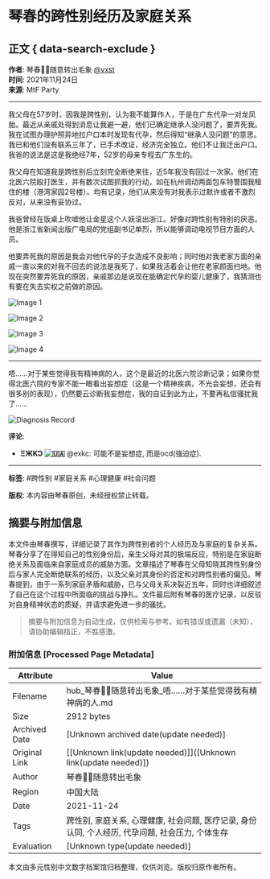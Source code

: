 # 琴春的跨性别经历及家庭关系

## 正文 { data-search-exclude }


**作者**: 琴春🏳️‍⚧️随意转出毛象 [@vxst](https://hub.mtf.party/@vxst)  
**时间**: 2021年11月24日  
**来源**: MtF Party  

---

我父母在57岁时，因我是跨性别，认为我不能算作人，于是在广东代孕一对龙凤胎。最近从亲戚处得到消息让我避一避，他们已确定继承人没问题了，要弄死我。我在试图办理护照异地拉户口本时发现有代孕，然后得知“继承人没问题”的意思。我已和他们没有联系三年了，已手术改证，经济完全独立。他们不让我迁出户口。我爸的说法是这是我绝经7年，52岁的母亲专程去广东生的。

我父母在知道我是跨性别后立刻完全断绝来往，近5年我没有回过一次家。他们在北医六院殴打医生，并有数次试图抓我的行动，如在杭州调动两面包车特警围我租住的楼（港湾家园2号楼）。均有记录，他们从来没有对我表示过默许或者不激烈反对，从来没有妥协过。

我爸曾经在饭桌上吹嘘他让金星这个人妖滚出浙江。好像对跨性别有特别的厌恶。他是浙江省新闻出版广电局的党组副书记单烈，所以能够调动电视节目方面的人员。

他要弄死我的原因是我会对他代孕的子女造成不良影响；同时他对我老家方面的亲戚一直以来的对我不回去的说法是我死了，如果我活着会让他在老家颜面扫地。他现在突然要弄死我的原因，亲戚那边是说现在能确定代孕的婴儿健康了，我猜测也有要在失去实权之前做的原因。

![Image 1](https://images.mtf.party/media_attachments/files/107/330/701/397/460/423/original/fb45666f873af4eb.png)

![Image 2](https://images.mtf.party/media_attachments/files/107/330/701/522/262/874/original/0e87548d0597c3f2.png)

![Image 3](https://images.mtf.party/media_attachments/files/107/330/701/641/152/671/original/3ac33916b0b09bc9.png)

![Image 4](https://images.mtf.party/media_attachments/files/107/330/701/737/147/860/original/dcbfdc146ca52f1d.jpeg)

---

唔……对于某些觉得我有精神病的人，这个是最近的北医六院诊断记录；如果你觉得北医六院的专家不能一眼看出妄想症（这是一个精神疾病，不光会妄想，还会有很多别的表现），仍然要云诊断我妄想症，我的自证到此为止，不要再私信骚扰我了……

![Diagnosis Record](https://images.mtf.party/media_attachments/files/107/387/560/160/259/629/original/0ead4ec65aac4ecb.jpeg)

**评论**: 

- **ΞЖKƆ ![🇺🇦](/emoji/1f1fa-1f1e6.svg)** @exkc: 可能不是妄想症, 而是ocd(強迫症).

---

**标签**: #跨性别 #家庭关系 #心理健康 #社会问题

**版权**: 本内容由琴春原创，未经授权禁止转载。
<!-- tcd_original_link https://hub.mtf.party/@vxst/107387560220081998 -->


## 摘要与附加信息

<!-- tcd_abstract -->
本文件由琴春撰写，详细记录了其作为跨性别者的个人经历及与家庭的复杂关系。琴春分享了在得知自己的性别身份后，亲生父母对其的极端反应，特别是在家庭断绝关系及面临来自家庭成员的威胁方面。文章描述了琴春在父母知晓其跨性别身份后与家人完全断绝联系的经历，以及父亲对其身份的否定和对跨性别者的偏见。琴春提到，由于一系列家庭矛盾和威胁，已与父母关系决裂近五年，同时也详细叙述了自己在这个过程中所面临的挑战与挣扎。文件最后附有琴春的医疗记录，以反驳对自身精神状态的质疑，并请求避免进一步的骚扰。
<!-- tcd_abstract_end -->

> 摘要与附加信息为自动生成，仅供检索与参考。如有错误或遗漏（未知），请协助编辑指正，不胜感激。

### 附加信息 [Processed Page Metadata]

| Attribute       | Value                                  |
|-----------------|----------------------------------------|
| Filename        | hub_琴春🏳️‍⚧️随意转出毛象_唔……对于某些觉得我有精神病的人.md                             |
| Size            | 2912 bytes                           |
| Archived Date   | [Unknown archived date(update needed)]                             |
| Original Link   | [[Unknown link(update needed)]]([Unknown link(update needed)])                       |
| Author          | 琴春🏳️‍⚧️随意转出毛象                               |
| Region          | 中国大陆                               |
| Date            | 2021-11-24                                 |
| Tags            | 跨性别, 家庭关系, 心理健康, 社会问题, 医疗记录, 身份认同, 个人经历, 代孕问题, 社会压力, 个体生存                                 |
| Evaluation            | [Unknown type(update needed)]                                 |
<!-- tcd_table_end -->

本文由多元性别中文数字档案馆归档整理，仅供浏览。版权归原作者所有。
